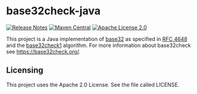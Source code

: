 # base32check-java
[![Release Notes](https://img.shields.io/github/release/bitmarck-service/base32check-scala.svg?maxAge=3600)](https://github.com/bitmarck-service/base32check-scala/releases/latest)
[![Maven Central](https://img.shields.io/maven-central/v/de.bitmarck.bms/base32check-scala_2.13)](https://search.maven.org/artifact/de.bitmarck.bms/base32check-scala_2.13)
[![Apache License 2.0](https://img.shields.io/github/license/bitmarck-service/base32check-scala.svg?maxAge=3600)](https://www.apache.org/licenses/LICENSE-2.0)

This project is a Java implementation of [base32](https://en.wikipedia.org/wiki/Base32) as specified in [RFC 4648](https://tools.ietf.org/html/rfc4648#section-6) and the [base32check1](https://base32check.org/) algorithm.
For more information about base32check see https://base32check.org/.

Licensing
---------
This project uses the Apache 2.0 License. See the file called LICENSE.
